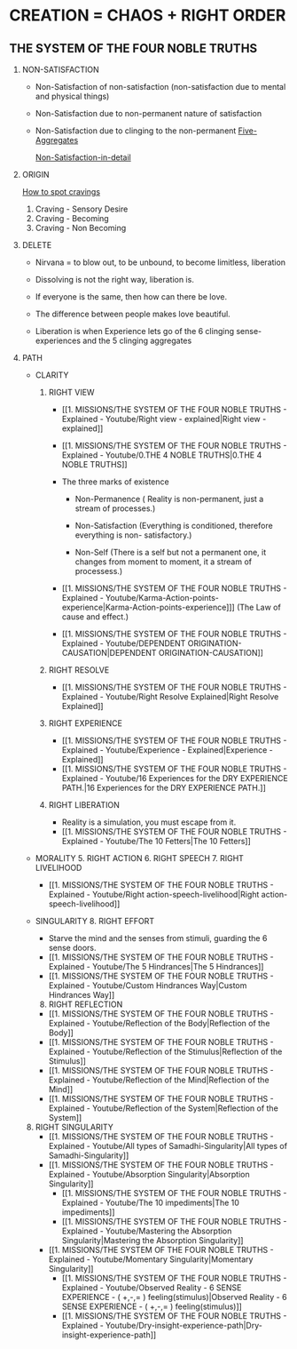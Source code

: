 # CREATION = CHAOS + RIGHT ORDER

## THE SYSTEM OF THE FOUR NOBLE TRUTHS

1. NON-SATISFACTION

   - Non-Satisfaction of non-satisfaction (non-satisfaction due to mental and physical things)
   - Non-Satisfaction due to non-permanent nature of satisfaction
   - Non-Satisfaction due to clinging to the non-permanent [Five-Aggregates](Five-Aggregates.md)

     [Non-Satisfaction-in-detail](Non-Satisfaction-in-detail.md)


1. ORIGIN

     [How to spot cravings](How-to-spot-cravings.md)
     1. Craving - Sensory Desire
     2. Craving - Becoming
     3. Craving - Non Becoming

2. DELETE
      - Nirvana = to blow out, to be unbound, to become limitless, liberation

     - Dissolving is not the right way, liberation is. 
     - If everyone is the same, then how can there be love.
     - The difference between people makes love beautiful.

     - Liberation is when Experience lets go of the 6 clinging sense-experiences and the 5 clinging aggregates 

3. PATH

   - CLARITY
     1. RIGHT VIEW

          - [[1. MISSIONS/THE SYSTEM OF THE FOUR NOBLE TRUTHS - Explained - Youtube/Right view - explained|Right view - explained]]

         - [[1. MISSIONS/THE SYSTEM OF THE FOUR NOBLE TRUTHS - Explained - Youtube/0.THE 4 NOBLE TRUTHS|0.THE 4 NOBLE TRUTHS]]

         - The three marks of existence
         
             - Non-Permanence ( Reality is non-permanent, just a stream of processes.)
             
             - Non-Satisfaction (Everything is conditioned, therefore everything is non-                                         satisfactory.)
             
             - Non-Self (There is a self but not a permanent one, it changes from moment to                    moment, it a stream of processess.)

         - [[1. MISSIONS/THE SYSTEM OF THE FOUR NOBLE TRUTHS - Explained - Youtube/Karma-Action-points-experience|Karma-Action-points-experience]]] (The Law of cause and effect.)


         - [[1. MISSIONS/THE SYSTEM OF THE FOUR NOBLE TRUTHS - Explained - Youtube/DEPENDENT ORIGINATION-CAUSATION|DEPENDENT ORIGINATION-CAUSATION]]
     
	 2. RIGHT RESOLVE
	     - [[1. MISSIONS/THE SYSTEM OF THE FOUR NOBLE TRUTHS - Explained - Youtube/Right Resolve Explained|Right Resolve Explained]]
	 
	 3. RIGHT EXPERIENCE
	     - [[1. MISSIONS/THE SYSTEM OF THE FOUR NOBLE TRUTHS - Explained - Youtube/Experience - Explained|Experience - Explained]]
		 - [[1. MISSIONS/THE SYSTEM OF THE FOUR NOBLE TRUTHS - Explained - Youtube/16 Experiences for the DRY EXPERIENCE PATH.|16 Experiences for the DRY EXPERIENCE PATH.]]
	       

     4. RIGHT LIBERATION
         - Reality is a simulation, you must escape from it.
         - [[1. MISSIONS/THE SYSTEM OF THE FOUR NOBLE TRUTHS - Explained - Youtube/The 10 Fetters|The 10 Fetters]]

   - MORALITY
     5. RIGHT ACTION
     6. RIGHT SPEECH
     7. RIGHT LIVELIHOOD

      - [[1. MISSIONS/THE SYSTEM OF THE FOUR NOBLE TRUTHS - Explained - Youtube/Right action-speech-livelihood|Right action-speech-livelihood]]

   - SINGULARITY
     8. RIGHT EFFORT
      - Starve the mind and the senses from stimuli, guarding the 6 sense doors.
      - [[1. MISSIONS/THE SYSTEM OF THE FOUR NOBLE TRUTHS - Explained - Youtube/The 5 Hindrances|The 5 Hindrances]]
      - [[1. MISSIONS/THE SYSTEM OF THE FOUR NOBLE TRUTHS - Explained - Youtube/Custom Hindrances Way|Custom Hindrances Way]]

     8. RIGHT REFLECTION
       - [[1. MISSIONS/THE SYSTEM OF THE FOUR NOBLE TRUTHS - Explained - Youtube/Reflection of the Body|Reflection of the Body]]
       - [[1. MISSIONS/THE SYSTEM OF THE FOUR NOBLE TRUTHS - Explained - Youtube/Reflection of the Stimulus|Reflection of the Stimulus]]
       - [[1. MISSIONS/THE SYSTEM OF THE FOUR NOBLE TRUTHS - Explained - Youtube/Reflection of the Mind|Reflection of the Mind]]
       - [[1. MISSIONS/THE SYSTEM OF THE FOUR NOBLE TRUTHS - Explained - Youtube/Reflection of the System|Reflection of the System]]
    
    8. RIGHT SINGULARITY
       - [[1. MISSIONS/THE SYSTEM OF THE FOUR NOBLE TRUTHS - Explained - Youtube/All types of Samadhi-Singularity|All types of Samadhi-Singularity]]
       - [[1. MISSIONS/THE SYSTEM OF THE FOUR NOBLE TRUTHS - Explained - Youtube/Absorption Singularity|Absorption Singularity]]
         - [[1. MISSIONS/THE SYSTEM OF THE FOUR NOBLE TRUTHS - Explained - Youtube/The 10 impediments|The 10 impediments]]
         - [[1. MISSIONS/THE SYSTEM OF THE FOUR NOBLE TRUTHS - Explained - Youtube/Mastering the Absorption Singularity|Mastering the Absorption Singularity]]
       - [[1. MISSIONS/THE SYSTEM OF THE FOUR NOBLE TRUTHS - Explained - Youtube/Momentary Singularity|Momentary Singularity]]
         - [[1. MISSIONS/THE SYSTEM OF THE FOUR NOBLE TRUTHS - Explained - Youtube/Observed Reality - 6 SENSE EXPERIENCE - ( +,-,= ) feeling(stimulus)|Observed Reality - 6 SENSE EXPERIENCE - ( +,-,= ) feeling(stimulus)]]
         - [[1. MISSIONS/THE SYSTEM OF THE FOUR NOBLE TRUTHS - Explained - Youtube/Dry-insight-experience-path|Dry-insight-experience-path]]
